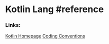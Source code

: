 # Kotlin Lang #reference

### Links:
[Kotlin Homepage](https://kotlinlang.org/)
[Coding Conventions](https://kotlinlang.org/docs/coding-conventions.html)